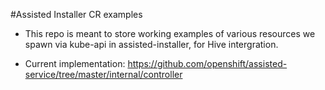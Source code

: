 #Assisted Installer CR examples

* This repo is meant to store working examples of various resources we spawn via kube-api in assisted-installer, for Hive intergration.
  
* Current implementation: https://github.com/openshift/assisted-service/tree/master/internal/controller